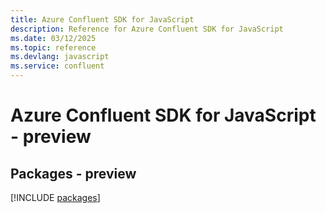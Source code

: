 ```yaml
---
title: Azure Confluent SDK for JavaScript
description: Reference for Azure Confluent SDK for JavaScript
ms.date: 03/12/2025
ms.topic: reference
ms.devlang: javascript
ms.service: confluent
---
```

# Azure Confluent SDK for JavaScript - preview
## Packages - preview
[!INCLUDE [packages](confluent-index.md)]